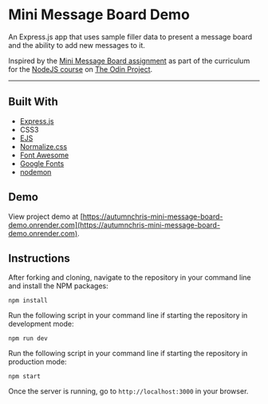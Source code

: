 # Mini Message Board Demo

An Express.js app that uses sample filler data to present a message board and the ability to add new messages to it.

Inspired by the [Mini Message Board assignment](https://www.theodinproject.com/paths/full-stack-javascript/courses/nodejs/lessons/mini-message-board) as part of the curriculum for the [NodeJS course](https://www.theodinproject.com/paths/full-stack-javascript/courses/nodejs) on [The Odin Project](https://www.theodinproject.com).

---

## Built With
* [Express.js](https://expressjs.com)
* CSS3
* [EJS](https://ejs.co)
* [Normalize.css](https://necolas.github.io/normalize.css)
* [Font Awesome](https://fontawesome.com)
* [Google Fonts](https://fonts.google.com)
* [nodemon](https://nodemon.io)

## Demo

View project demo at [https://autumnchris-mini-message-board-demo.onrender.com](https://autumnchris-mini-message-board-demo.onrender.com).

## Instructions

After forking and cloning, navigate to the repository in your command line and install the NPM packages:
```
npm install
```

Run the following script in your command line if starting the repository in development mode:
```
npm run dev
```

Run the following script in your command line if starting the repository in production mode:
```
npm start
```

Once the server is running, go to `http://localhost:3000` in your browser.
